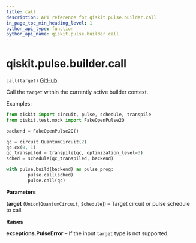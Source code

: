 ```yaml
---
title: call
description: API reference for qiskit.pulse.builder.call
in_page_toc_min_heading_level: 1
python_api_type: function
python_api_name: qiskit.pulse.builder.call
---
```


<span id="qiskit-pulse-builder-call" />

# qiskit.pulse.builder.call

<span id="qiskit.pulse.builder.call" />

`call(target)` [GitHub](https://github.com/qiskit/qiskit/tree/stable/0.16/qiskit/pulse/builder.py "view source code")

Call the `target` within the currently active builder context.

Examples:

```python
from qiskit import circuit, pulse, schedule, transpile
from qiskit.test.mock import FakeOpenPulse2Q

backend = FakeOpenPulse2Q()

qc = circuit.QuantumCircuit(2)
qc.cx(0, 1)
qc_transpiled = transpile(qc, optimization_level=3)
sched = schedule(qc_transpiled, backend)

with pulse.build(backend) as pulse_prog:
        pulse.call(sched)
        pulse.call(qc)
```

**Parameters**

**target** (`Union`\[`QuantumCircuit`, `Schedule`]) – Target circuit or pulse schedule to call.

**Raises**

**exceptions.PulseError** – If the input `target` type is not supported.

